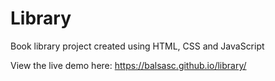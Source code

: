 # Library

Book library project created using HTML, CSS and JavaScript

View the live demo here: https://balsasc.github.io/library/
